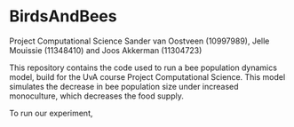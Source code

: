 # BirdsAndBees

Project Computational Science
Sander van Oostveen (10997989), Jelle Mouissie (11348410) and Joos Akkerman (11304723)

This repository contains the code used to run a bee population dynamics model, build for the UvA course Project Computational Science. This model simulates the decrease in bee population size under increased monoculture, which decreases the food supply. 

To run our experiment, 
